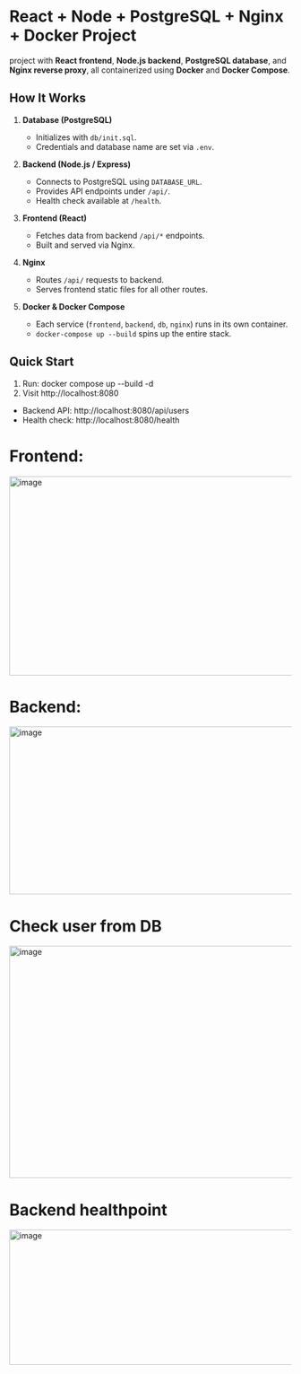 # React + Node + PostgreSQL + Nginx + Docker Project
project with **React frontend**, **Node.js backend**, **PostgreSQL database**, and **Nginx reverse proxy**, all containerized using **Docker** and **Docker Compose**.

## How It Works

1. **Database (PostgreSQL)**  
   - Initializes with `db/init.sql`.  
   - Credentials and database name are set via `.env`.  

2. **Backend (Node.js / Express)**  
   - Connects to PostgreSQL using `DATABASE_URL`.  
   - Provides API endpoints under `/api/`.  
   - Health check available at `/health`.

3. **Frontend (React)**  
   - Fetches data from backend `/api/*` endpoints.  
   - Built and served via Nginx.

4. **Nginx**  
   - Routes `/api/` requests to backend.  
   - Serves frontend static files for all other routes.

5. **Docker & Docker Compose**  
   - Each service (`frontend`, `backend`, `db`, `nginx`) runs in its own container.  
   - `docker-compose up --build` spins up the entire stack.


## Quick Start


1. Run: docker compose up --build -d
2. Visit http://localhost:8080

* Backend API: http://localhost:8080/api/users
* Health check: http://localhost:8080/health

# Frontend:
<img width="685" height="355" alt="image" src="https://github.com/user-attachments/assets/aa2633b2-8f5a-46f2-bcf6-0f73a64c22b6" />

# Backend:
<img width="615" height="299" alt="image" src="https://github.com/user-attachments/assets/83c482b9-e888-435f-9bea-723371722d21" />

# Check user from DB
<img width="905" height="414" alt="image" src="https://github.com/user-attachments/assets/66049db7-ea8f-47bd-a141-7d669875eb4b" />

# Backend healthpoint
<img width="650" height="241" alt="image" src="https://github.com/user-attachments/assets/5e6f530d-2185-40f4-bf10-422b68782577" />


